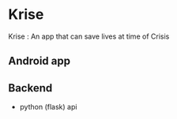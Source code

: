 # Krise
Krise : An app that can save lives at time of Crisis 


## Android app
## Backend
 - python (flask) api
